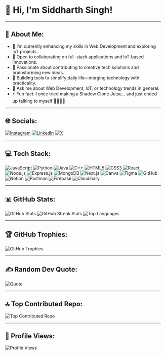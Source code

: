 # 👋 Hi, I'm Siddharth Singh!  


---

## 💫 About Me:
- 🔭 I’m currently enhancing my skills in Web Development and exploring IoT projects.  
- 👯 Open to collaborating on full-stack applications and IoT-based innovations.  
- 🤝 Passionate about contributing to creative tech solutions and brainstorming new ideas.  
- 🌱 Building tools to simplify daily life—merging technology with practicality. 
- 💬 Ask me about Web Development, IoT, or technology trends in general.  
- ⚡ Fun fact: I once tried making a Shadow Clone Jutsu… and just ended up talking to myself 🤦‍♂🌀✨

---

## 🌐 Socials:
[![Instagram](https://img.shields.io/badge/Instagram-%23E4405F.svg?style=for-the-badge&logo=instagram&logoColor=white)](https://www.instagram.com/why_siddharth/?hl=en) [![LinkedIn](https://img.shields.io/badge/LinkedIn-%230077B5.svg?style=for-the-badge&logo=linkedin&logoColor=white)](https://www.linkedin.com/in/siddharth-singh1) [![X](https://img.shields.io/badge/X-black.svg?style=for-the-badge&logo=X&logoColor=white)](https://x.com/siddharth_8796?t=Gi-LgbltFfkQxwXVfss1Qg&s=08)

---

## 💻 Tech Stack:
![JavaScript](https://img.shields.io/badge/-JavaScript-F7DF1E?style=for-the-badge&logo=javascript&logoColor=black&size=large)
![Python](https://img.shields.io/badge/-Python-3776AB?style=for-the-badge&logo=python&logoColor=white&size=large)
![Java](https://img.shields.io/badge/-Java-007396?style=for-the-badge&logo=java&logoColor=white&size=large)
![C++](https://img.shields.io/badge/-C++-00599C?style=for-the-badge&logo=cplusplus&logoColor=white&size=large)
![HTML5](https://img.shields.io/badge/-HTML5-E34F26?style=for-the-badge&logo=html5&logoColor=white&size=large)
![CSS3](https://img.shields.io/badge/-CSS3-1572B6?style=for-the-badge&logo=css3&logoColor=white&size=large)
![React](https://img.shields.io/badge/-React-61DAFB?style=for-the-badge&logo=react&logoColor=black&size=large)
![Node.js](https://img.shields.io/badge/-Node.js-339933?style=for-the-badge&logo=node.js&logoColor=white&size=large)
![Express.js](https://img.shields.io/badge/-Express.js-000000?style=for-the-badge&logo=express&logoColor=white&size=large)
![MongoDB](https://img.shields.io/badge/-MongoDB-47A248?style=for-the-badge&logo=mongodb&logoColor=white&size=large)
![Next.js](https://img.shields.io/badge/-Next.js-000000?style=for-the-badge&logo=next.js&logoColor=white&size=large)
![Canva](https://img.shields.io/badge/-Canva-00C4CC?style=for-the-badge&logo=canva&logoColor=white&size=large)
![Figma](https://img.shields.io/badge/-Figma-F24E1E?style=for-the-badge&logo=figma&logoColor=white&size=large)
![GitHub](https://img.shields.io/badge/-GitHub-181717?style=for-the-badge&logo=github&logoColor=white&size=large)
![Notion](https://img.shields.io/badge/-Notion-000000?style=for-the-badge&logo=notion&logoColor=white&size=large)
![Postman](https://img.shields.io/badge/-Postman-FF6C37?style=for-the-badge&logo=postman&logoColor=white&size=large)
![Firebase](https://img.shields.io/badge/-Firebase-FFCA28?style=for-the-badge&logo=firebase&logoColor=black&size=large)
![Cloudinary](https://img.shields.io/badge/-Cloudinary-6A51A3?style=for-the-badge&logo=cloudinary&logoColor=white&size=large)


---

## 📊 GitHub Stats:

<img src="https://github-readme-stats.vercel.app/api?username=SidzByte&theme=tokyonight&hide_border=false&include_all_commits=true&count_private=true" alt="GitHub Stats" />

<img src="https://github-readme-streak-stats.herokuapp.com/?user=SidzByte&theme=tokyonight&hide_border=false" alt="GitHub Streak Stats" />

<img src="https://github-readme-stats.vercel.app/api/top-langs/?username=SidzByte&theme=tokyonight&hide_border=false&include_all_commits=true&count_private=true&layout=compact" alt="Top Languages" />



---

## 🏆 GitHub Trophies:
![GitHub Trophies](https://github-profile-trophy.vercel.app/?username=SidzByte&theme=radical&no-frame=true&no-bg=true)

---

## ✍️ Random Dev Quote:
![Quote](https://quotes-github-readme.vercel.app/api?type=horizontal&theme=radical)

---

## 🔝 Top Contributed Repo:
![Top Contributed Repo](https://github-contributor-stats.vercel.app/api?username=SidzByte&limit=1&theme=radical)

---

## 👀 Profile Views:
<img src="https://visitcount.itsvg.in/api?id=SidzByte&label=Profile%20Views&color=5&icon=1&pretty=false" alt="Profile Views" />
